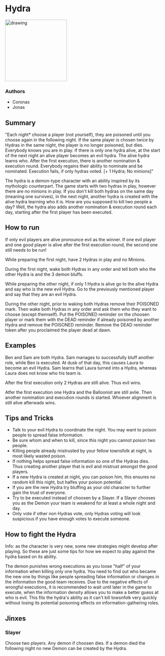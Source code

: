 # Hydra

<img src="https://github.com/yoyosource/BOTC-HomeBrew/assets/171445109/7f5f1376-d426-451b-ae6e-0a9b4b5d0320" alt="drawing" width="200"/>

### Authors
- Coronas
- Jonas

## Summary
"Each night* choose a player (not yourself), they are poisoned until you choose again in the following night. If the same player is chosen twice by Hydras in the same night, the player is no longer poisoned, but dies. Everybody knows you are in play.  If there is only one hydra alive, at the start of the next night an alive player becomes an evil hydra. The alive hydra learns who. After the first execution, there is another nomination & execution round. Everybody regains their ability to nominate and be nominated. Execution fails, if only hydras voted. [+ 1 Hydra; No minions]"

The hydra is a demon-type character with an ability inspired by its mythologic counterpart.
The game starts with two hydras in play, however there are no minions in play.
If you don't kill both hydras on the same day (meaning one survives), in the next night, another hydra is created with the alive hydra learning who it is.
How are you supposed to kill two people a day? Well, the hydra also adds another nomination & execution round each day, starting after the first player has been executed.

## How to run

If only evil players are alive pronounce evil as the winner. If one evil player and one good player is alive after the first execution round, the second one still needs to be run!

While preparing the first night, have 2 Hydras in play and no Minions.

During the first night, wake both Hydras in any order and tell both who the other Hydra is and the 3 demon bluffs.

While preparing the other night, if only 1 Hydra is alive go to the alive Hydra and say who is the new evil Hydra. Go to the previously mentioned player and say that they are an evil Hydra.

During the other night, prior to waking both Hydras remove their POISONED mark. Then wake both Hydras in any order and ask them who they want to choose (except themself). Put the POISONED reminder on the choosen player or mark them with the DEAD reminder if already poisoned by another Hydra and remove the POISONED reminder. Remove the DEAD reminder token after you proclaimed the player dead at dawn.

## Examples

Ben and Sam are both Hydra. Sam manages to successfully bluff another role, while Ben is executed. At dusk of that day, this causes Laura to become an evil Hydra. Sam learns that Laura turned into a Hydra, whereas Laura does not know who his team is.

After the first execution only 2 Hydras are still alive. Thus evil wins.

Atfer the first execution one Hydra and the Balloonist are still avlie. Then another nomination and execution rounds is started. Whoever alignment is still alive afterwads wins.

## Tips and Tricks

- Talk to your evil Hydra to coordinate the night. You may want to poison people to spread false information.
- Be sure whom and when to kill, since this night you cannot poison two people.
- Killing people already mistrusted by your fellow townsfolk at night, is most likely wasted poison.
- If nothing helps spread false information so one of the Hydras dies. Thus creating another player that is evil and mistrust amongst the good players.
- If a new Hydra is created at night, you can poison him, this ensures no random kill this night, but halfes your poison potential.
- If you are the new Hydra try bluffing as your old character to further gain the trust of everyone.
- Try to be executed instead of choosen by a Slayer. If a Slayer chooses you as the Demon your team is weakend for at least a whole night and day.
- Only vote if other non Hydras vote, only Hydras voting will look suspicious if you have enough votes to execute someone.

## How to fight the Hydra

Info: as the character is very new, some new strategies might develop after playing. So these are just some tips for how we expect to play against the hydra based on its ability.

The demon punishes wrong executions as you loose "half" of your information when killing only one hydra. You need to find out who became the new one by things like people spreading false information or changes in the information the good team receives. Due to the negative effects of wrongful executions, it is recommended to wait until later in the game to execute, when the information density allows you to make a better guess at who is evil. This fits the hydra's ability as it can't kill towsnfolk very quickly without losing its potential poisoning effects on information-gathering roles.

## Jinxes
### Slayer
Choose two players. Any demon if choosen dies. If a demon died the following night no new Demon can be created by the Hydra.
